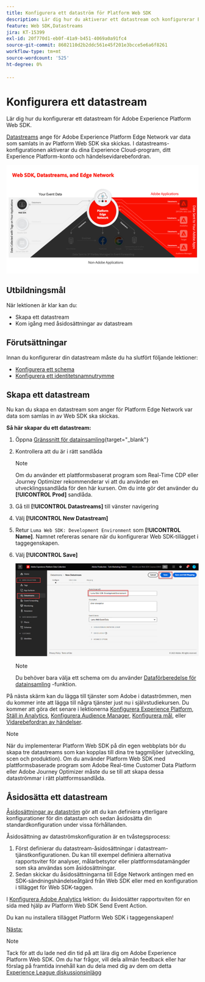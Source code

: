 ```yaml
---
title: Konfigurera ett dataström för Platform Web SDK
description: Lär dig hur du aktiverar ett datastream och konfigurerar Experience Cloud-lösningar. Den här lektionen ingår i självstudiekursen Implementera Adobe Experience Cloud med Web SDK.
feature: Web SDK,Datastreams
jira: KT-15399
exl-id: 20f770d1-eb0f-41a9-b451-4069a0a91fc4
source-git-commit: 8602110d2b2ddc561e45f201e3bcce5e6a6f8261
workflow-type: tm+mt
source-wordcount: '525'
ht-degree: 0%

---
```


# Konfigurera ett datastream

Lär dig hur du konfigurerar ett datastream för Adobe Experience Platform Web SDK.

[Datastreams](https://experienceleague.adobe.com/en/docs/experience-platform/datastreams/overview) ange för Adobe Experience Platform Edge Network var data som samlats in av Platform Web SDK ska skickas. I datastreams-konfigurationen aktiverar du dina Experience Cloud-program, ditt Experience Platform-konto och händelsevidarebefordran.

![Web SDK, datastreams och Edge Network](assets/dc-websdk-datastreams.png)

## Utbildningsmål

När lektionen är klar kan du:

* Skapa ett datastream
* Kom igång med åsidosättningar av datastream

## Förutsättningar

Innan du konfigurerar din datastream måste du ha slutfört följande lektioner:

* [Konfigurera ett schema](configure-schemas.md)
* [Konfigurera ett identitetsnamnutrymme](configure-identities.md)

## Skapa ett datastream

Nu kan du skapa en datastream som anger för Platform Edge Network var data som samlas in av Web SDK ska skickas.

**Så här skapar du ett datastream:**

1. Öppna [Gränssnitt för datainsamling](https://launch.adobe.com/){target="_blank"}
1. Kontrollera att du är i rätt sandlåda

   >[!NOTE]
   >
   >Om du använder ett plattformsbaserat program som Real-Time CDP eller Journey Optimizer rekommenderar vi att du använder en utvecklingssandlåda för den här kursen. Om du inte gör det använder du **[!UICONTROL Prod]** sandlåda.

1. Gå till **[!UICONTROL Datastreams]** till vänster navigering
1. Välj **[!UICONTROL New Datastream]**
1. Retur `Luma Web SDK: Development Environment` som **[!UICONTROL Name]**. Namnet refereras senare när du konfigurerar Web SDK-tillägget i taggegenskapen.
1. Välj **[!UICONTROL Save]**

   ![Skapa datastream](assets/datastream-create-new-datastream.png)

   >[!NOTE]
   >
   >Du behöver bara välja ett schema om du använder [Dataförberedelse för datainsamling](/help/data-collection/edge/data-prep.md) -funktion.

På nästa skärm kan du lägga till tjänster som Adobe i dataströmmen, men du kommer inte att lägga till några tjänster just nu i självstudiekursen. Du kommer att göra det senare i lektionerna [Konfigurera Experience Platform](setup-experience-platform.md), [Ställ in Analytics](setup-analytics.md), [Konfigurera Audience Manager](setup-audience-manager.md), [Konfigurera mål](setup-target.md), eller [Vidarebefordran av händelser](setup-event-forwarding.md).

>[!NOTE]
>
>När du implementerar Platform Web SDK på din egen webbplats bör du skapa tre datastreams som kan kopplas till dina tre taggmiljöer (utveckling, scen och produktion). Om du använder Platform Web SDK med plattformsbaserade program som Adobe Real-time Customer Data Platform eller Adobe Journey Optimizer måste du se till att skapa dessa dataströmmar i rätt plattformssandlåda.

## Åsidosätta ett datastream

[Åsidosättningar av dataström](https://experienceleague.adobe.com/en/docs/experience-platform/datastreams/overrides) gör att du kan definiera ytterligare konfigurationer för din datastam och sedan åsidosätta din standardkonfiguration under vissa förhållanden.

Åsidosättning av dataströmskonfiguration är en tvåstegsprocess:

1. Först definierar du datastream-åsidosättningar i datastream-tjänstkonfigurationen. Du kan till exempel definiera alternativa rapportsviter för analyser, målarbetsytor eller plattformsdatamängder som ska användas som åsidosättningar.
1. Sedan skickar du åsidosättningarna till Edge Network antingen med en SDK-sändningshändelseåtgärd från Web SDK eller med en konfiguration i tillägget för Web SDK-taggen.

I [Konfigurera Adobe Analytics](setup-analytics.md) lektion: du åsidosätter rapportsviten för en sida med hjälp av Platform Web SDK Send Event Action.

Du kan nu installera tillägget Platform Web SDK i taggegenskapen!

[Nästa: ](install-web-sdk.md)

>[!NOTE]
>
>Tack för att du lade ned din tid på att lära dig om Adobe Experience Platform Web SDK. Om du har frågor, vill dela allmän feedback eller har förslag på framtida innehåll kan du dela med dig av dem om detta [Experience League diskussionsinlägg](https://experienceleaguecommunities.adobe.com/t5/adobe-experience-platform-data/tutorial-discussion-implement-adobe-experience-cloud-with-web/td-p/444996)
